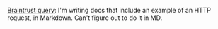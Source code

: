 <a href="https://github.com/scripting/Scripting-News/issues/140">Braintrust query</a>: I'm writing docs that include an example of an HTTP request, in Markdown. Can't figure out to do it in MD.
